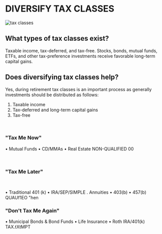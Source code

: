 # DIVERSIFY TAX CLASSES

![tax classes](image-4.png)

## What types of tax classes exist?

Taxable income, tax-deferred, and tax-free. Stocks,
bonds, mutual funds, ETFs, and other tax-preference
investments receive favorable long-term capital gains.

## Does diversifying tax classes help?

Yes, during retirement tax classes is an important
process as generally investments should be distributed
as follows:

1. Taxable income
2. Tax-deferred and long-term capital gains
3. Tax-free

‌

### "Tax Me Now"

• Mutual Funds
• CD/MMAs
• Real Estate
NON-QUALIFIED
00

‌

### "Tax Me Later"

‌

• Traditional 401 (k)
• IRA/SEP/SIMPLE
. Annuities
• 403(b)
• 457(b)
QUAUf1EO
"hen

### "Don't Tax Me Again"

• Municipal Bonds
& Bond Funds
• Life Insurance
• Roth IRA/401(k)
TAX.tXtMPT
